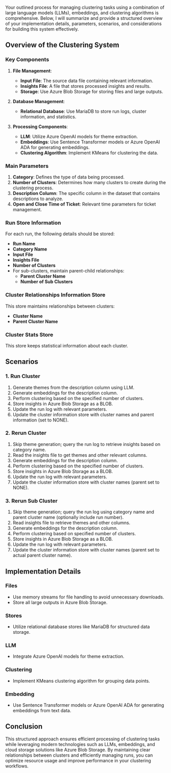 Your outlined process for managing clustering tasks using a combination of large language models (LLMs), embeddings, and clustering algorithms is comprehensive. Below, I will summarize and provide a structured overview of your implementation details, parameters, scenarios, and considerations for building this system effectively.

## Overview of the Clustering System

### Key Components

1. **File Management**:
   - **Input File**: The source data file containing relevant information.
   - **Insights File**: A file that stores processed insights and results.
   - **Storage**: Use Azure Blob Storage for storing files and large outputs.

2. **Database Management**:
   - **Relational Database**: Use MariaDB to store run logs, cluster information, and statistics.

3. **Processing Components**:
   - **LLM**: Utilize Azure OpenAI models for theme extraction.
   - **Embeddings**: Use Sentence Transformer models or Azure OpenAI ADA for generating embeddings.
   - **Clustering Algorithm**: Implement KMeans for clustering the data.

### Main Parameters

1. **Category**: Defines the type of data being processed.
2. **Number of Clusters**: Determines how many clusters to create during the clustering process.
3. **Description Column**: The specific column in the dataset that contains descriptions to analyze.
4. **Open and Close Time of Ticket**: Relevant time parameters for ticket management.

### Run Store Information

For each run, the following details should be stored:

- **Run Name**
- **Category Name**
- **Input File**
- **Insights File**
- **Number of Clusters**
- For sub-clusters, maintain parent-child relationships:
  - **Parent Cluster Name**
  - **Number of Sub Clusters**

### Cluster Relationships Information Store

This store maintains relationships between clusters:

- **Cluster Name**
- **Parent Cluster Name**

### Cluster Stats Store

This store keeps statistical information about each cluster.

## Scenarios

### 1. Run Cluster

1. Generate themes from the description column using LLM.
2. Generate embeddings for the description column.
3. Perform clustering based on the specified number of clusters.
4. Store insights in Azure Blob Storage as a BLOB.
5. Update the run log with relevant parameters.
6. Update the cluster information store with cluster names and parent information (set to NONE).

### 2. Rerun Cluster

1. Skip theme generation; query the run log to retrieve insights based on category name.
2. Read the insights file to get themes and other relevant columns.
3. Generate embeddings for the description column.
4. Perform clustering based on the specified number of clusters.
5. Store insights in Azure Blob Storage as a BLOB.
6. Update the run log with relevant parameters.
7. Update the cluster information store with cluster names (parent set to NONE).

### 3. Rerun Sub Cluster

1. Skip theme generation; query the run log using category name and parent cluster name (optionally include run number).
2. Read insights file to retrieve themes and other columns.
3. Generate embeddings for the description column.
4. Perform clustering based on specified number of clusters.
5. Store insights in Azure Blob Storage as a BLOB.
6. Update the run log with relevant parameters.
7. Update the cluster information store with cluster names (parent set to actual parent cluster name).

## Implementation Details

### Files
- Use memory streams for file handling to avoid unnecessary downloads.
- Store all large outputs in Azure Blob Storage.

### Stores
- Utilize relational database stores like MariaDB for structured data storage.

### LLM
- Integrate Azure OpenAI models for theme extraction.

### Clustering
- Implement KMeans clustering algorithm for grouping data points.

### Embedding
- Use Sentence Transformer models or Azure OpenAI ADA for generating embeddings from text data.

## Conclusion

This structured approach ensures efficient processing of clustering tasks while leveraging modern technologies such as LLMs, embeddings, and cloud storage solutions like Azure Blob Storage. By maintaining clear relationships between clusters and efficiently managing runs, you can optimize resource usage and improve performance in your clustering workflows.